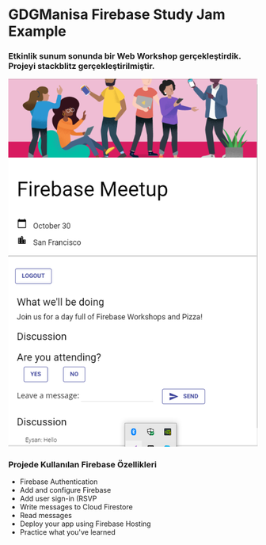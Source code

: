 # GDGManisa Firebase Study Jam Example
### Etkinlik sunum sonunda bir Web Workshop gerçekleştirdik. Projeyi stackblitz gerçekleştirilmiştir.
![Resim Kaldırılmıştır.](https://github.com/ihsan-guc/GDGManisaFirebaseExample/blob/master/Image/Webpictures.png)
### Projede Kullanılan Firebase Özellikleri 
* Firebase Authentication
* Add and configure Firebase
* Add user sign-in (RSVP
* Write messages to Cloud Firestore
* Read messages
* Deploy your app using Firebase Hosting
* Practice what you've learned
